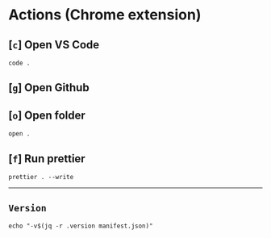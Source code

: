# Actions (Chrome extension)

## [`c`] Open VS Code

```
code .
```

## [`g`] Open Github

## [`o`] Open folder

```
open .
```

## [`f`] Run prettier

```
prettier . --write
```

---

## `Version`

```
echo "-v$(jq -r .version manifest.json)"
```
